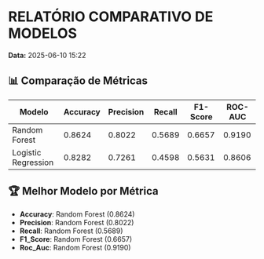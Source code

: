 # RELATÓRIO COMPARATIVO DE MODELOS

**Data:** 2025-06-10 15:22

## 📊 Comparação de Métricas

| Modelo | Accuracy | Precision | Recall | F1-Score | ROC-AUC |
|--------|----------|-----------|--------|----------|----------|
| Random Forest | 0.8624 | 0.8022 | 0.5689 | 0.6657 | 0.9190 |
| Logistic Regression | 0.8282 | 0.7261 | 0.4598 | 0.5631 | 0.8606 |

## 🏆 Melhor Modelo por Métrica

- **Accuracy**: Random Forest (0.8624)
- **Precision**: Random Forest (0.8022)
- **Recall**: Random Forest (0.5689)
- **F1_Score**: Random Forest (0.6657)
- **Roc_Auc**: Random Forest (0.9190)
